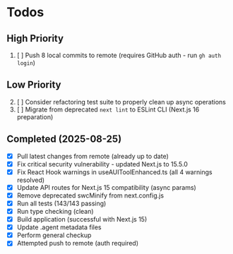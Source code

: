 # Todos

## High Priority
1. [ ] Push 8 local commits to remote (requires GitHub auth - run `gh auth login`)

## Low Priority
2. [ ] Consider refactoring test suite to properly clean up async operations
3. [ ] Migrate from deprecated `next lint` to ESLint CLI (Next.js 16 preparation)

## Completed (2025-08-25)
- [x] Pull latest changes from remote (already up to date)
- [x] Fix critical security vulnerability - updated Next.js to 15.5.0
- [x] Fix React Hook warnings in useAUIToolEnhanced.ts (all 4 warnings resolved)
- [x] Update API routes for Next.js 15 compatibility (async params)
- [x] Remove deprecated swcMinify from next.config.js
- [x] Run all tests (143/143 passing)
- [x] Run type checking (clean)
- [x] Build application (successful with Next.js 15)
- [x] Update .agent metadata files
- [x] Perform general checkup
- [x] Attempted push to remote (auth required)